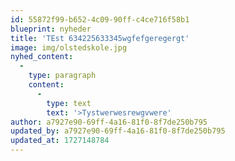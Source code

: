 ```yaml
---
id: 55872f99-b652-4c09-90ff-c4ce716f58b1
blueprint: nyheder
title: 'TEst 634225633345wgfefgeregergt'
image: img/olstedskole.jpg
nyhed_content:
  -
    type: paragraph
    content:
      -
        type: text
        text: '>Tystwerwesrewgvwere'
author: a7927e90-69ff-4a16-81f0-8f7de250b795
updated_by: a7927e90-69ff-4a16-81f0-8f7de250b795
updated_at: 1727148784
---
```

